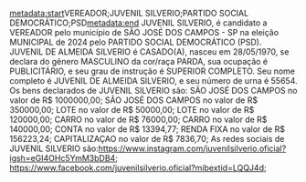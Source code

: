 <metadata:start>VEREADOR;JUVENIL SILVERIO;PARTIDO SOCIAL DEMOCRÁTICO;PSD<metadata:end>
JUVENIL SILVERIO, é candidato a VEREADOR pelo município de SÃO JOSÉ DOS CAMPOS - SP na eleição MUNICIPAL de 2024 pelo PARTIDO SOCIAL DEMOCRÁTICO (PSD). JUVENIL DE ALMEIDA SILVERIO é CASADO(A), nasceu em 28/05/1970, se declara do gênero MASCULINO da cor/raça PARDA, sua ocupação é PUBLICITÁRIO, e seu grau de instrução é SUPERIOR COMPLETO. Seu nome completo é JUVENIL DE ALMEIDA SILVERIO, e seu número de urna é 55654.
Os bens declarados de JUVENIL SILVERIO são: SÃO JOSÉ DOS CAMPOS no valor de R$ 1000000,00; SÃO JOSÉ DOS CAMPOS no valor de R$ 350000,00; LOTE no valor de R$ 50000,00; LOTE no valor de R$ 120000,00; CARRO no valor de R$ 76000,00; CARRO no valor de R$ 140000,00; CONTA no valor de R$ 13394,77; RENDA FIXA no valor de R$ 156223,24; CAPITALIZAÇAO no valor de R$ 7836,70; 
As redes sociais de JUVENIL SILVERIO são:https://www.instagram.com/juvenilsilverio.oficial?igsh=eGI4OHc5YmM3bDB4; https://www.facebook.com/juvenilsilverio.oficial?mibextid=LQQJ4d;